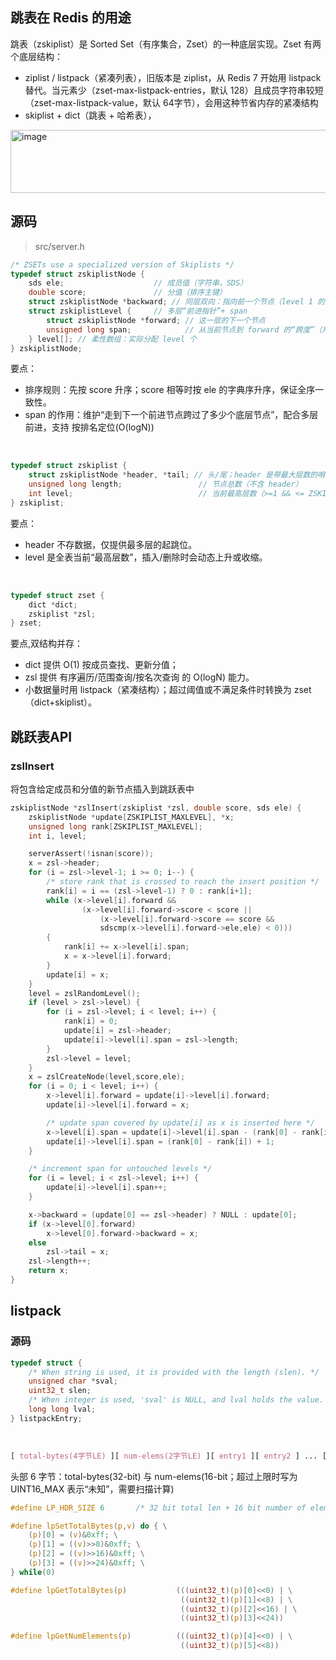 ## 跳表在 Redis 的用途
跳表（zskiplist）是 Sorted Set（有序集合，Zset）的一种底层实现。Zset 有两个底层结构：
- ziplist / listpack（紧凑列表），旧版本是 ziplist，从 Redis 7 开始用 listpack 替代。当元素少（zset-max-listpack-entries，默认 128）且成员字符串较短（zset-max-listpack-value，默认 64字节），会用这种节省内存的紧凑结构
- skiplist + dict（跳表 + 哈希表），


<img width="1074" height="101" alt="image" src="https://github.com/user-attachments/assets/deba09c4-5bac-4381-9003-753643dfc4e4" />


## 源码
> src/server.h
```c
/* ZSETs use a specialized version of Skiplists */
typedef struct zskiplistNode {
    sds ele;                    // 成员值（字符串，SDS）
    double score;               // 分值（排序主键）
    struct zskiplistNode *backward; // 同层双向：指向前一个节点（level 1 的后退指针）
    struct zskiplistLevel {     // 多层“前进指针”+ span
        struct zskiplistNode *forward; // 这一层的下一个节点
        unsigned long span;            // 从当前节点到 forward 的“跨度”（用于 O(logN) 计 rank）
    } level[]; // 柔性数组：实际分配 level 个
} zskiplistNode;
```
要点：
- 排序规则：先按 score 升序；score 相等时按 ele 的字典序升序，保证全序一致性。
- span 的作用：维护“走到下一个前进节点跨过了多少个底层节点”，配合多层前进，支持 按排名定位(O(logN))
<br>

```c
typedef struct zskiplist {
    struct zskiplistNode *header, *tail; // 头/尾；header 是带最大层数的哨兵
    unsigned long length;                 // 节点总数（不含 header）
    int level;                            // 当前最高层数（>=1 && <= ZSKIPLIST_MAXLEVEL）
} zskiplist;
```
要点：
- header 不存数据，仅提供最多层的起跳位。
- level 是全表当前“最高层数”，插入/删除时会动态上升或收缩。
<br>

```c
typedef struct zset {
    dict *dict;
    zskiplist *zsl;
} zset;
```
要点,双结构并存：
- dict 提供 O(1) 按成员查找、更新分值；
- zsl 提供 有序遍历/范围查询/按名次查询 的 O(logN) 能力。
- 小数据量时用 listpack（紧凑结构）；超过阈值或不满足条件时转换为 zset（dict+skiplist）。

## 跳跃表API

### zslInsert
将包含给定成员和分值的新节点插入到跳跃表中
```c
zskiplistNode *zslInsert(zskiplist *zsl, double score, sds ele) {
    zskiplistNode *update[ZSKIPLIST_MAXLEVEL], *x;
    unsigned long rank[ZSKIPLIST_MAXLEVEL];
    int i, level;

    serverAssert(!isnan(score));
    x = zsl->header;
    for (i = zsl->level-1; i >= 0; i--) {
        /* store rank that is crossed to reach the insert position */
        rank[i] = i == (zsl->level-1) ? 0 : rank[i+1];
        while (x->level[i].forward &&
                (x->level[i].forward->score < score ||
                    (x->level[i].forward->score == score &&
                    sdscmp(x->level[i].forward->ele,ele) < 0)))
        {
            rank[i] += x->level[i].span;
            x = x->level[i].forward;
        }
        update[i] = x;
    }
    level = zslRandomLevel();
    if (level > zsl->level) {
        for (i = zsl->level; i < level; i++) {
            rank[i] = 0;
            update[i] = zsl->header;
            update[i]->level[i].span = zsl->length;
        }
        zsl->level = level;
    }
    x = zslCreateNode(level,score,ele);
    for (i = 0; i < level; i++) {
        x->level[i].forward = update[i]->level[i].forward;
        update[i]->level[i].forward = x;

        /* update span covered by update[i] as x is inserted here */
        x->level[i].span = update[i]->level[i].span - (rank[0] - rank[i]);
        update[i]->level[i].span = (rank[0] - rank[i]) + 1;
    }

    /* increment span for untouched levels */
    for (i = level; i < zsl->level; i++) {
        update[i]->level[i].span++;
    }

    x->backward = (update[0] == zsl->header) ? NULL : update[0];
    if (x->level[0].forward)
        x->level[0].forward->backward = x;
    else
        zsl->tail = x;
    zsl->length++;
    return x;
}
```
## listpack
### 源码
```c
typedef struct {
    /* When string is used, it is provided with the length (slen). */
    unsigned char *sval;
    uint32_t slen;
    /* When integer is used, 'sval' is NULL, and lval holds the value. */
    long long lval;
} listpackEntry;
```

<br>

```css
[ total-bytes(4字节LE) ][ num-elems(2字节LE) ][ entry1 ][ entry2 ] ... [ 0xFF ]
```
头部 6 字节：total-bytes(32-bit) 与 num-elems(16-bit；超过上限时写为 UINT16_MAX 表示“未知”，需要扫描计算)

```c
#define LP_HDR_SIZE 6       /* 32 bit total len + 16 bit number of elements. */
```

```c
#define lpSetTotalBytes(p,v) do { \
    (p)[0] = (v)&0xff; \
    (p)[1] = ((v)>>8)&0xff; \
    (p)[2] = ((v)>>16)&0xff; \
    (p)[3] = ((v)>>24)&0xff; \
} while(0)
```

```c
#define lpGetTotalBytes(p)           (((uint32_t)(p)[0]<<0) | \
                                      ((uint32_t)(p)[1]<<8) | \
                                      ((uint32_t)(p)[2]<<16) | \
                                      ((uint32_t)(p)[3]<<24))
```
                                                           
```c
#define lpGetNumElements(p)          (((uint32_t)(p)[4]<<0) | \
                                      ((uint32_t)(p)[5]<<8))
```
